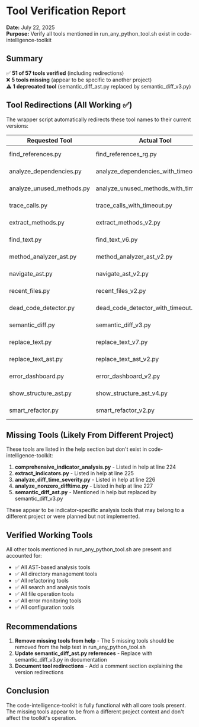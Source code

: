 <!--
This Source Code Form is subject to the terms of the Mozilla Public
License, v. 2.0. If a copy of the MPL was not distributed with this
file, You can obtain one at https://mozilla.org/MPL/2.0/.

Tool Verification Report

Author: Vaibhav-api-code
Co-Author: Claude Code (https://claude.ai/code)
Created: 2025-07-22
Updated: 2025-07-22
License: Mozilla Public License 2.0 (MPL-2.0)
-->

# Tool Verification Report

**Date:** July 22, 2025  
**Purpose:** Verify all tools mentioned in run_any_python_tool.sh exist in code-intelligence-toolkit

## Summary

✅ **51 of 57 tools verified** (including redirections)  
❌ **5 tools missing** (appear to be specific to another project)  
⚠️ **1 deprecated tool** (semantic_diff_ast.py replaced by semantic_diff_v3.py)

## Tool Redirections (All Working ✅)

The wrapper script automatically redirects these tool names to their current versions:

| Requested Tool | Actual Tool | Status |
|----------------|-------------|---------|
| find_references.py | find_references_rg.py | ✅ Present |
| analyze_dependencies.py | analyze_dependencies_with_timeout.py | ✅ Present |
| analyze_unused_methods.py | analyze_unused_methods_with_timeout.py | ✅ Present |
| trace_calls.py | trace_calls_with_timeout.py | ✅ Present |
| extract_methods.py | extract_methods_v2.py | ✅ Present |
| find_text.py | find_text_v6.py | ✅ Present |
| method_analyzer_ast.py | method_analyzer_ast_v2.py | ✅ Present |
| navigate_ast.py | navigate_ast_v2.py | ✅ Present |
| recent_files.py | recent_files_v2.py | ✅ Present |
| dead_code_detector.py | dead_code_detector_with_timeout.py | ✅ Present |
| semantic_diff.py | semantic_diff_v3.py | ✅ Present |
| replace_text.py | replace_text_v7.py | ✅ Present |
| replace_text_ast.py | replace_text_ast_v2.py | ✅ Present |
| error_dashboard.py | error_dashboard_v2.py | ✅ Present |
| show_structure_ast.py | show_structure_ast_v4.py | ✅ Present |
| smart_refactor.py | smart_refactor_v2.py | ✅ Present |

## Missing Tools (Likely From Different Project)

These tools are listed in the help section but don't exist in code-intelligence-toolkit:

1. **comprehensive_indicator_analysis.py** - Listed in help at line 224
2. **extract_indicators.py** - Listed in help at line 225  
3. **analyze_diff_time_severity.py** - Listed in help at line 226
4. **analyze_nonzero_difftime.py** - Listed in help at line 227
5. **semantic_diff_ast.py** - Mentioned in help but replaced by semantic_diff_v3.py

These appear to be indicator-specific analysis tools that may belong to a different project or were planned but not implemented.

## Verified Working Tools

All other tools mentioned in run_any_python_tool.sh are present and accounted for:

- ✅ All AST-based analysis tools
- ✅ All directory management tools  
- ✅ All refactoring tools
- ✅ All search and analysis tools
- ✅ All file operation tools
- ✅ All error monitoring tools
- ✅ All configuration tools

## Recommendations

1. **Remove missing tools from help** - The 5 missing tools should be removed from the help text in run_any_python_tool.sh
2. **Update semantic_diff_ast.py references** - Replace with semantic_diff_v3.py in documentation
3. **Document tool redirections** - Add a comment section explaining the version redirections

## Conclusion

The code-intelligence-toolkit is fully functional with all core tools present. The missing tools appear to be from a different project context and don't affect the toolkit's operation.